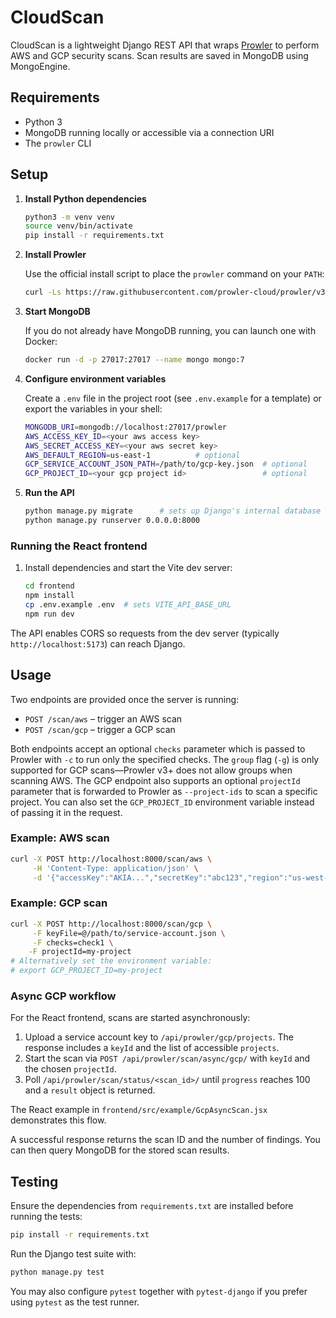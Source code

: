 # CloudScan

CloudScan is a lightweight Django REST API that wraps [Prowler](https://github.com/prowler-cloud/prowler) to perform AWS and GCP security scans. Scan results are saved in MongoDB using MongoEngine.

## Requirements

- Python 3
- MongoDB running locally or accessible via a connection URI
- The `prowler` CLI

## Setup

1. **Install Python dependencies**

   ```bash
   python3 -m venv venv
   source venv/bin/activate
   pip install -r requirements.txt
   ```

2. **Install Prowler**

   Use the official install script to place the `prowler` command on your `PATH`:

   ```bash
   curl -Ls https://raw.githubusercontent.com/prowler-cloud/prowler/v3/prowler/install.sh | bash
   ```

3. **Start MongoDB**

   If you do not already have MongoDB running, you can launch one with Docker:

   ```bash
   docker run -d -p 27017:27017 --name mongo mongo:7
   ```

4. **Configure environment variables**

    Create a `.env` file in the project root (see `.env.example` for a template) or export the variables in your shell:

   ```bash
   MONGODB_URI=mongodb://localhost:27017/prowler
   AWS_ACCESS_KEY_ID=<your aws access key>
   AWS_SECRET_ACCESS_KEY=<your aws secret key>
   AWS_DEFAULT_REGION=us-east-1          # optional
   GCP_SERVICE_ACCOUNT_JSON_PATH=/path/to/gcp-key.json  # optional
   GCP_PROJECT_ID=<your gcp project id>                 # optional
   ```

5. **Run the API**

   ```bash
   python manage.py migrate      # sets up Django's internal database
   python manage.py runserver 0.0.0.0:8000
   ```

### Running the React frontend

1. Install dependencies and start the Vite dev server:

   ```bash
   cd frontend
   npm install
   cp .env.example .env  # sets VITE_API_BASE_URL
   npm run dev
   ```

The API enables CORS so requests from the dev server (typically
`http://localhost:5173`) can reach Django.

## Usage

Two endpoints are provided once the server is running:

- `POST /scan/aws` – trigger an AWS scan
- `POST /scan/gcp` – trigger a GCP scan

Both endpoints accept an optional `checks` parameter which is passed to Prowler
with `-c` to run only the specified checks. The `group` flag (`-g`) is only
supported for GCP scans&mdash;Prowler v3+ does not allow groups when scanning
AWS. The GCP endpoint also supports an optional `projectId` parameter that is
forwarded to Prowler as `--project-ids` to scan a specific project. You can also
set the `GCP_PROJECT_ID` environment variable instead of passing it in the
request.

### Example: AWS scan

```bash
curl -X POST http://localhost:8000/scan/aws \
     -H 'Content-Type: application/json' \
     -d '{"accessKey":"AKIA...","secretKey":"abc123","region":"us-west-2","checks":"check1,check2"}'
```

### Example: GCP scan

```bash
curl -X POST http://localhost:8000/scan/gcp \
     -F keyFile=@/path/to/service-account.json \
     -F checks=check1 \
    -F projectId=my-project
# Alternatively set the environment variable:
# export GCP_PROJECT_ID=my-project
```

### Async GCP workflow

For the React frontend, scans are started asynchronously:

1. Upload a service account key to `/api/prowler/gcp/projects`.
   The response includes a `keyId` and the list of accessible `projects`.
2. Start the scan via `POST /api/prowler/scan/async/gcp/` with `keyId` and
   the chosen `projectId`.
3. Poll `/api/prowler/scan/status/<scan_id>/` until `progress` reaches 100 and
   a `result` object is returned.

The React example in `frontend/src/example/GcpAsyncScan.jsx` demonstrates this
flow.

A successful response returns the scan ID and the number of findings. You can then query MongoDB for the stored scan results.

## Testing

Ensure the dependencies from `requirements.txt` are installed before running the tests:

```bash
pip install -r requirements.txt
```

Run the Django test suite with:

```bash
python manage.py test
```

You may also configure `pytest` together with `pytest-django` if you prefer using `pytest` as the test runner.

